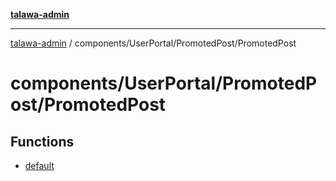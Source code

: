 [**talawa-admin**](../../../../README.md)

***

[talawa-admin](../../../../README.md) / components/UserPortal/PromotedPost/PromotedPost

# components/UserPortal/PromotedPost/PromotedPost

## Functions

- [default](functions/default.md)
